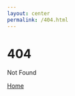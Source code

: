 ```yaml
---
layout: center
permalink: /404.html
---
```


# 404

Not Found

<div class="mt3">
  <a href="{{ site.baseurl }}/" class="button button-blue button-big">Home</a>
</div>
